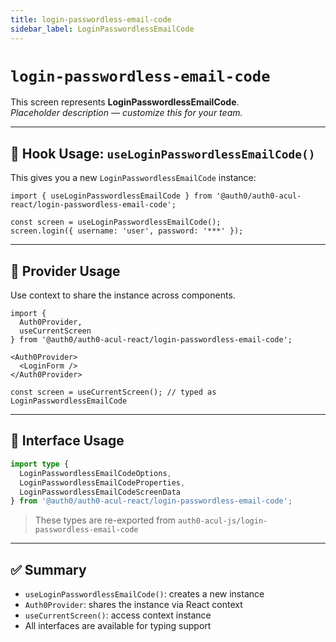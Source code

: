 ```yaml
---
title: login-passwordless-email-code
sidebar_label: LoginPasswordlessEmailCode
---
```


# `login-passwordless-email-code`

This screen represents **LoginPasswordlessEmailCode**.  
_Placeholder description — customize this for your team._

---

## 🔹 Hook Usage: `useLoginPasswordlessEmailCode()`

This gives you a new `LoginPasswordlessEmailCode` instance:

```tsx
import { useLoginPasswordlessEmailCode } from '@auth0/auth0-acul-react/login-passwordless-email-code';

const screen = useLoginPasswordlessEmailCode();
screen.login({ username: 'user', password: '***' });
```

---

## 🔹 Provider Usage

Use context to share the instance across components.

```tsx
import {
  Auth0Provider,
  useCurrentScreen
} from '@auth0/auth0-acul-react/login-passwordless-email-code';

<Auth0Provider>
  <LoginForm />
</Auth0Provider>
```

```tsx
const screen = useCurrentScreen(); // typed as LoginPasswordlessEmailCode
```

---

## 🔹 Interface Usage

```ts
import type {
  LoginPasswordlessEmailCodeOptions,
  LoginPasswordlessEmailCodeProperties,
  LoginPasswordlessEmailCodeScreenData
} from '@auth0/auth0-acul-react/login-passwordless-email-code';
```

> These types are re-exported from `auth0-acul-js/login-passwordless-email-code`

---

## ✅ Summary

- `useLoginPasswordlessEmailCode()`: creates a new instance
- `Auth0Provider`: shares the instance via React context
- `useCurrentScreen()`: access context instance
- All interfaces are available for typing support
